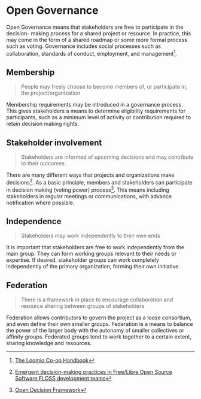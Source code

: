 # Open Governance

Open Governance means that stakeholders are free to participate in the decision- making process for a shared project or resource. In practice, this may come in the form of a shared roadmap or some more formal process such as voting. Governance includes social processes such as collaboration, standards of conduct, employment, and management[^1].

## Membership

> People may freely choose to become members of, or participate in, the project/organization

Membership requirements may be introduced in a governance process. This gives stakeholders a means to determine eligibility requirements for participants, such as a minimum level of activity or contribution required to retain decision making rights.

## Stakeholder involvement

> Stakeholders are informed of upcoming decisions and may contribute to their outcomes

There are many different ways that projects and organizations make decisions[^2]. As a basic principle, members and stakeholders can participate in decision making \(voting power\) process[^3]. This means including stakeholders in regular meetings or communications, with advance notification where possible.

## Independence

> Stakeholders may work independently to their own ends

It is important that stakeholders are free to work independently from the main group. They can form working groups relevant to their needs or expertise. If desired, stakeholder groups can work completely independently of the primary organization, forming their own initiative.

## Federation

> There is a framework in place to encourage collaboration and resource sharing between groups of stakeholders

Federation allows contributors to govern the project as a loose consortium, and even define their own smaller groups. Federation is a means to balance the power of the larger body with the autonomy of smaller collectives or affinity groups. Federated groups tend to work together to a certain extent, sharing knowledge and resources.

[^1]: [The Loomio Co-op Handbook](https://loomio.coop/)

[^2]: [Emergent decision-making practices in Free/Libre Open Source Software FLOSS development teams](https://crowston.syr.edu/content/emergent-decision-making-practices-freelibre-open-source-software-floss-development-teams)

[^3]: [Open Decision Framework](https://github.com/red-hat-people-team/open-decision-framework)

